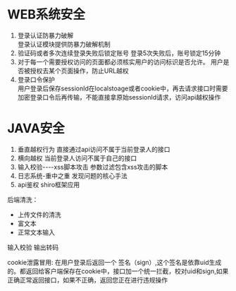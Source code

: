 
# WEB系统安全
1. 登录认证防暴力破解  
登录认证模块提供防暴力破解机制
2. 验证码或者多次连续登录失败后锁定账号
登录5次失败后，账号锁定15分钟  
3. 对于每一个需要授权访问的页面都必须核实用户的访问标识是否允许。
用户是否被授权去某个页面操作，防止URL越权
4. 登录口令保护  
用户登录后保存sessionId在localstoage或者cookie中，再去请求接口时需要加密登录口令后再传输，不能直接拿原始sessionId请求，访问api越权操作
# JAVA安全  
1. 垂直越权行为
直接通过api访问不属于当前登录人的接口
2. 横向越权
    当前登录人访问不属于自己的接口
2. 输入校验----xss脚本攻击
参数过滤包含xss攻击的脚本
3. 日志系统-重中之重
发现问题的核心手法
4. api鉴权
shiro框架应用

后端清洗：
* 上传文件的清洗
* 富文本  
* 正常文本输入

输入校验
输出转码


cookie泄露冒用:
在用户登录后返回一个 签名（sign）,这个签名是依靠uid生成的。都返回给客户端保存在cookie中，接口加一个统一拦截，校对uid和sign,如果正确正常返回接口，如果不正确，返回您正在进行违规操作   